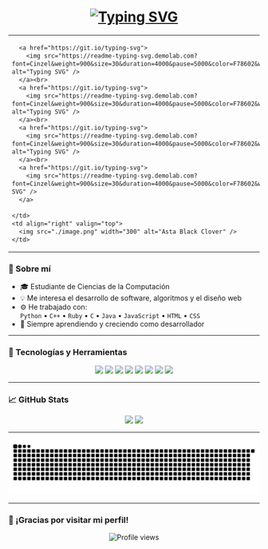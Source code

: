 <h1 align="center"><a href="https://git.io/typing-svg"><img src="https://readme-typing-svg.demolab.com?font=Fira+Code&pause=1000&center=true&width=435&lines=Hola+%F0%9F%91%8B%2C+soy+Cristian" alt="Typing SVG" /></a></h1>

<table>
  <tr>
    <td align="left" valign="top">

      <a href="https://git.io/typing-svg">
        <img src="https://readme-typing-svg.demolab.com?font=Cinzel&weight=900&size=30&duration=4000&pause=5000&color=F78602&width=400&lines=Mi+magia+es+no+rendirme" alt="Typing SVG" />
      </a><br>
      <a href="https://git.io/typing-svg">
        <img src="https://readme-typing-svg.demolab.com?font=Cinzel&weight=900&size=30&duration=4000&pause=5000&color=F78602&width=400&lines=si+tengo+falencias+la" alt="Typing SVG" />
      </a><br>
      <a href="https://git.io/typing-svg">
        <img src="https://readme-typing-svg.demolab.com?font=Cinzel&weight=900&size=30&duration=4000&pause=5000&color=F78602&width=400&lines=practica+me+llevara+a+la" alt="Typing SVG" />
      </a><br>
      <a href="https://git.io/typing-svg">
        <img src="https://readme-typing-svg.demolab.com?font=Cinzel&weight=900&size=30&duration=4000&pause=5000&color=F78602&width=400&lines=experticia" alt="Typing SVG" />
      </a>

    </td>
    <td align="right" valign="top">
      <img src="./image.png" width="300" alt="Asta Black Clover" />
    </td>
  </tr>
</table>

 
### 🧠 Sobre mí

- 🎓 Estudiante de Ciencias de la Computación
- 💡 Me interesa el desarrollo de software, algoritmos y el diseño web
- ⚙️ He trabajado con:  
  `Python` • `C++` • `Ruby` • `C` • `Java` • `JavaScript` • `HTML` • `CSS`
- 🌱 Siempre aprendiendo y creciendo como desarrollador

---

### 🧰 Tecnologías y Herramientas

<p align="center">
  <img src="https://cdn.jsdelivr.net/gh/devicons/devicon/icons/python/python-original.svg" width="40" />
  <img src="https://cdn.jsdelivr.net/gh/devicons/devicon/icons/cplusplus/cplusplus-original.svg" width="40" />
  <img src="https://cdn.jsdelivr.net/gh/devicons/devicon/icons/ruby/ruby-original.svg" width="40" />
  <img src="https://cdn.jsdelivr.net/gh/devicons/devicon/icons/c/c-original.svg" width="40" />
  <img src="https://cdn.jsdelivr.net/gh/devicons/devicon/icons/java/java-original.svg" width="40" />
  <img src="https://cdn.jsdelivr.net/gh/devicons/devicon/icons/javascript/javascript-original.svg" width="40" />
  <img src="https://cdn.jsdelivr.net/gh/devicons/devicon/icons/html5/html5-original.svg" width="40" />
  <img src="https://cdn.jsdelivr.net/gh/devicons/devicon/icons/css3/css3-original.svg" width="40" />
</p>

---

### 📈 GitHub Stats

<p align="center">
  <img src="https://github-readme-stats.vercel.app/api?username=Crislord987&show_icons=true&theme=tokyonight" width="48%" />
  <img src="https://github-readme-stats.vercel.app/api/top-langs/?username=Crislord987&layout=compact&theme=tokyonight" width="48%" />
</p>

---
<p align="center">
  <img src="https://raw.githubusercontent.com/Snoopy1866/Snoopy1866/main/profile-contrib-snake/github-snake.svg" alt="snake gif" />
</p>

---

### 🚀 ¡Gracias por visitar mi perfil!

<p align="center">
  <img src="https://komarev.com/ghpvc/?username=Crislord987&label=Visitas&color=brightgreen" alt="Profile views"/>
</p>
